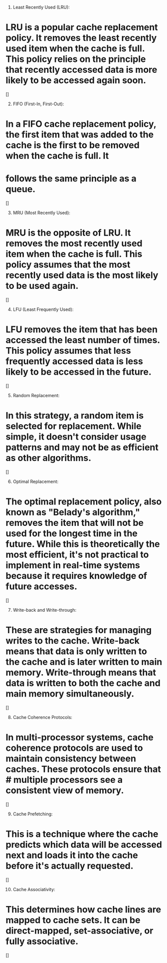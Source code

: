 1. Least Recently Used (LRU):

# LRU is a popular cache replacement policy. It removes the least recently used item when the cache is full. This policy relies on the principle that recently accessed data is more likely to be accessed again soon.

[]

2. FIFO (First-In, First-Out):

# In a FIFO cache replacement policy, the first item that was added to the cache is the first to be removed when the cache is full. It
# follows the same principle as a queue.

[]

3. MRU (Most Recently Used):

# MRU is the opposite of LRU. It removes the most recently used item when the cache is full. This policy assumes that the most recently used data is the most likely to be used again.

[]

4. LFU (Least Frequently Used):

# LFU removes the item that has been accessed the least number of times. This policy assumes that less frequently accessed data is less likely to be accessed in the future.

[]

5. Random Replacement:

# In this strategy, a random item is selected for replacement. While simple, it doesn't consider usage patterns and may not be as efficient as other algorithms.

[]

6. Optimal Replacement:

# The optimal replacement policy, also known as "Belady's algorithm," removes the item that will not be used for the longest time in the future. While this is theoretically the most efficient, it's not practical to implement in real-time systems because it requires knowledge of future accesses.

[]

7. Write-back and Write-through:

# These are strategies for managing writes to the cache. Write-back means that data is only written to the cache and is later written to main memory. Write-through means that data is written to both the cache and main memory simultaneously.

[]

8. Cache Coherence Protocols:

# In multi-processor systems, cache coherence protocols are used to maintain consistency between caches. These protocols ensure that # multiple processors see a consistent view of memory.

[]

9. Cache Prefetching:

# This is a technique where the cache predicts which data will be accessed next and loads it into the cache before it's actually requested.

[]

10. Cache Associativity:

# This determines how cache lines are mapped to cache sets. It can be direct-mapped, set-associative, or fully associative.

[]